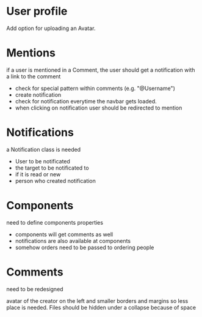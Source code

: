 # User profile

Add option for uploading an Avatar.

# Mentions
 if a user is mentioned in a Comment, the user should get a notification with a link to the comment

 + check for special pattern within comments (e.g. "@Username")
 + create notification
 + check for notification everytime the navbar gets loaded.
 + when clicking on notification user should be redirected to mention

# Notifications
a Notification class is needed

+ User to be notificated
+ the target to be notificated to
+ if it is read or new
+ person who created notification


# Components

need to define components properties

+ components will get comments as well
+ notifications are also available at components
+ somehow orders need to be passed to ordering people

# Comments

need to be redesigned

avatar of the creator on the left
and smaller borders and margins so less place is needed.
Files should be hidden under a collapse because of space